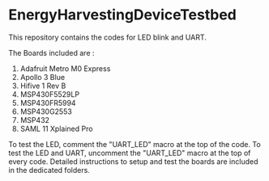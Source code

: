 # EnergyHarvestingDeviceTestbed

This repository contains the codes for LED blink and UART.

The Boards included are : 
1. Adafruit Metro M0 Express
2. Apollo 3 Blue
3. Hifive 1 Rev B
4. MSP430F5529LP
5. MSP430FR5994
6. MSP430G2553
7. MSP432
8. SAML 11 Xplained Pro

To test the LED, comment the "UART_LED" macro at the top of the code.
To test the LED and UART, uncomment the "UART_LED" macro at the top of every code.
Detailed instructions to setup and test the boards are included in the dedicated folders.